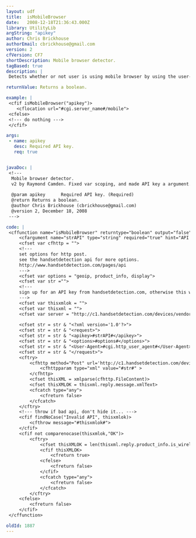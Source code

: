 ```yaml
---
layout: udf
title:  isMobileBrowser
date:   2008-12-18T21:36:43.000Z
library: UtilityLib
argString: "apikey"
author: Chris Brickhouse
authorEmail: cbrickhouse@gmail.com
version: 2
cfVersion: CF7
shortDescription: Mobile browser detector.
tagBased: true
description: |
 Detects whether or not user is using mobile browser by using the user-agent. Requires an API key from handsetdetection.com.

returnValue: Returns a boolean.

example: |
 <cfif isMobileBrowser("apikey")>
    <cflocation url="#cgi.server_name#/mobile">
 <cfelse>
 <!--- do nothing --->
 </cfif>

args:
 - name: apikey
   desc: Required API key.
   req: true


javaDoc: |
 <!---
  Mobile browser detector.
  v2 by Raymond Camden. Fixed var scoping, and made API key a argument.
  
  @param apikey      Required API key. (Required)
  @return Returns a boolean. 
  @author Chris Brickhouse (cbrickhouse@gmail.com) 
  @version 2, December 18, 2008 
 --->

code: |
 <cffunction name="isMobileBrowser" returntype="boolean" output="false">
     <cfargument name="strAPI" type="string" required="true" hint="API Key">
     <cfset var cfhttp = "">
     <!---     
     set options for http post. 
     see the handsetdetection api for more options.
     http://www.handsetdetection.com/pages/api 
     --->
     <cfset var options = "geoip, product_info, display">
     <cfset var str ="">
     <!---    
     sign up for an API key from handsetdetection.com, otherwise this will not work.
     --->
     <cfset var thisxmlok = "">
     <cfset var thisxml = "">
     <cfset var server = "http://c1.handsetdetection.com/devices/vendors.xml">
     
     <cfset str = str & "<?xml version='1.0'?>">
     <cfset str = str & "<request>">
     <cfset str = str & "<apikey>#strAPI#</apikey>">
     <cfset str = str & "<options>#options#</options>">
     <cfset str = str & "<User-Agent>#cgi.http_user_agent#</User-Agent>">
     <cfset str = str & "</request>">
     <cftry>
         <cfhttp method="Post" url='http://c1.handsetdetection.com/devices/detect.xml' resolveurl="false" timeout="10" >
             <cfhttpparam type="xml" value="#str#" >
         </cfhttp>
         <cfset thisXML = xmlparse(cfhttp.FileContent)>
         <cfset thisXMLOK = thisxml.reply.message.xmlText>
         <cfcatch type="any">
             <cfreturn false>
         </cfcatch>            
     </cftry>
     <!--- throw if bad api, don't hide it... --->
     <cfif findNoCase("Invalid API", thisxmlok)>
         <cfthrow message="#thisxmlok#">
     </cfif>
     <cfif not comparenocase(thisxmlok,"OK")>
         <cftry>
             <cfset thisXMLOK = len(thisxml.reply.product_info.is_wireless_device.xmlText)>
             <cfif thisXMLOK>
                 <cfreturn true>
             <cfelse>
                 <cfreturn false>
             </cfif>
             <cfcatch type="any">
                 <cfreturn false>
             </cfcatch>
         </cftry>
     <cfelse>
         <cfreturn false>
     </cfif>
 </cffunction>

oldId: 1887
---
```


